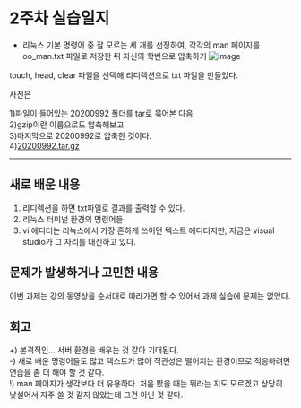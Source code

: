 2주차 실습일지
======================
* 리눅스 기본 명령어 중 잘 모르는 세 개를 선정하여, 각각의 man 페이지를 oo_man.txt 파일로 저장한 뒤 자신의 학번으로 압축하기
![image](https://user-images.githubusercontent.com/80257523/111169213-1c60a480-85e6-11eb-9c6e-0675841b2300.png)

touch, head, clear 파일을 선택해 리디렉션으로 txt 파일을 만들었다. 

사진은 

1)파일이 들어있는 20200992 폴더를 tar로 묶어본 다음   
2)gzip이란 이름으로도 압축해보고   
3)마지막으로 20200992로 압축한 것이다.  
4)[20200992.tar.gz](https://github.com/hyerim0992/SSWUCSM20200992/files/6142120/20200992.tar.gz)   

-------------------------------

## 새로 배운 내용
1. 리디렉션을 하면 txt파일로 결과를 출력할 수 있다.
2. 리눅스 터미널 환경의 명령어들
3. vi 에디터는 리눅스에서 가장 흔하게 쓰이던 텍스트 에디터지만, 지금은 visual studio가 그 자리를 대신하고 있다.

## 문제가 발생하거나 고민한 내용
이번 과제는 강의 동영상을 순서대로 따라가면 할 수 있어서 과제 실습에 문제는 없었다.

## 회고
+) 본격적인... 서버 환경을 배우는 것 같아 기대된다.    
-) 새로 배운 명령어들도 많고 텍스트가 많아 직관성은 떨어지는 환경이므로 적응하려면 연습을 좀 더 해야 할 것 같다.   
!) man 페이지가 생각보다 더 유용하다. 처음 봤을 때는 뭐라는 지도 모르겠고 상당히 낯설어서 자주 쓸 것 같지 않았는데 그건 아닌 것 같다.
